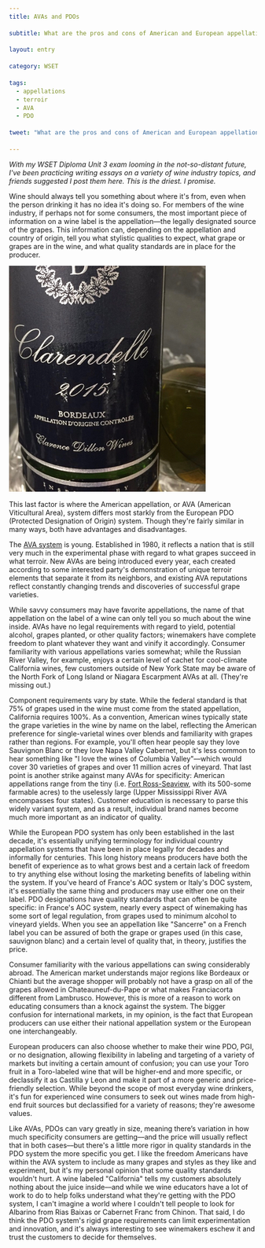 ```yaml
---
title: AVAs and PDOs

subtitle: What are the pros and cons of American and European appellation classification systems?

layout: entry

category: WSET

tags:
  - appellations
  - terroir
  - AVA
  - PDO

tweet: "What are the pros and cons of American and European appellation classification systems?"

---
```

_With my WSET Diploma Unit 3 exam looming in the not-so-distant future, I've been practicing writing essays on a variety of wine industry topics, and friends suggested I post them here. This is the driest. I promise._

Wine should always tell you something about where it's from, even when the person drinking it has no idea it's doing so. For members of the wine industry, if perhaps not for some consumers, the most important piece of information on a wine label is the appellation––the legally designated source of the grapes. This information can, depending on the appellation and country of origin, tell you what stylistic qualities to expect, what grape or grapes are in the wine, and what quality standards are in place for the producer. 

![Bordeaux wine label](/photos/bordeaux.jpg "Label of Bordeaux wine")

This last factor is where the American appellation, or AVA (American Viticultural Area), system differs most starkly from the European PDO (Protected Designation of Origin) system. Though they're fairly similar in many ways, both have advantages and disadvantages.

The [AVA system](http://www.appellationamerica.com) is young. Established in 1980, it reflects a nation that is still very much in the experimental phase with regard to what grapes succeed in what terroir. New AVAs are being introduced every year, each created according to some interested party's demonstration of unique terroir elements that separate it from its neighbors, and existing AVA reputations reflect constantly changing trends and discoveries of successful grape varieties. 

While savvy consumers may have favorite appellations, the name of that appellation on the label of a wine can only tell you so much about the wine inside. AVAs have no legal requirements with regard to yield, potential alcohol, grapes planted, or other quality factors; winemakers have complete freedom to plant whatever they want and vinify it accordingly. Consumer familiarity with various appellations varies somewhat; while the Russian River Valley, for example, enjoys a certain level of cachet for cool-climate California wines, few customers outside of New York State may be aware of the North Fork of Long Island or Niagara Escarpment AVAs at all. (They're missing out.)

Component requirements vary by state. While the federal standard is that 75% of grapes used in the wine must come from the stated appellation, California requires 100%. As a convention, American wines typically state the grape varieties in the wine by name on the label, reflecting the American preference for single-varietal wines over blends and familiarity with grapes rather than regions. For example, you'll often hear people say they love Sauvignon Blanc or they love Napa Valley Cabernet, but it's less common to hear something like "I love the wines of Columbia Valley"––which would cover 30 varieties of grapes and over 11 million acres of vineyard. That last point is another strike against many AVAs for specificity: American appellations range from the tiny (i.e. [Fort Ross-Seaview](http://fortross-seaview.org/welcome/), with its 500-some farmable acres) to the uselessly large (Upper Mississippi River AVA encompasses four states). Customer education is necessary to parse this widely variant system, and as a result, individual brand names become much more important as an indicator of quality.

While the European PDO system has only been established in the last decade, it's essentially unifying terminology for individual country appellation systems that have been in place legally for decades and informally for centuries. This long history means producers have both the benefit of experience as to what grows best and a certain lack of freedom to try anything else without losing the marketing benefits of labeling within the system. If you've heard of France's AOC system or Italy's DOC system, it's essentially the same thing and producers may use either one on their label. PDO designations have quality standards that can often be quite specific: in France's AOC system, nearly every aspect of winemaking has some sort of legal regulation, from grapes used to minimum alcohol to vineyard yields. When you see an appellation like "Sancerre" on a French label you can be assured of both the grape or grapes used (in this case, sauvignon blanc) and a certain level of quality that, in theory, justifies the price.

Consumer familiarity with the various appellations can swing considerably abroad. The American market understands major regions like Bordeaux or Chianti but the average shopper will probably not have a grasp on all of the grapes allowed in Chateauneuf-du-Pape or what makes Franciacorta different from Lambrusco. However, this is more of a reason to work on educating consumers than a knock against the system. The bigger confusion for international markets, in my opinion, is the fact that European producers can use either their national appellation system or the European one interchangeably.

European producers can also choose whether to make their wine PDO, PGI, or no designation, allowing flexibility in labeling and targeting of a variety of markets but inviting a certain amount of confusion; you can use your Toro fruit in a Toro-labeled wine that will be higher-end and more specific, or declassify it as Castilla y Leon and make it part of a more generic and price-friendly selection. While beyond the scope of most everyday wine drinkers, it's fun for experienced wine consumers to seek out wines made from high-end fruit sources but declassified for a variety of reasons; they're awesome values.

Like AVAs, PDOs can vary greatly in size, meaning there’s variation in how much specificity consumers are getting––and the price will usually reflect that in both cases––but there's a little more rigor in quality standards in the PDO system the more specific you get. I like the freedom Americans have within the AVA system to include as many grapes and styles as they like and experiment, but it's my personal opinion that some quality standards wouldn't hurt. A wine labeled "California" tells my customers absolutely nothing about the juice inside––and while we wine educators have a lot of work to do to help folks understand what they're getting with the PDO system, I can't imagine a world where I couldn't tell people to look for Albarino from Rias Baixas or Cabernet Franc from Chinon. That said, I do think the PDO system's rigid grape requirements can limit experimentation and innovation, and it's always interesting to see winemakers eschew it and trust the customers to decide for themselves. 
